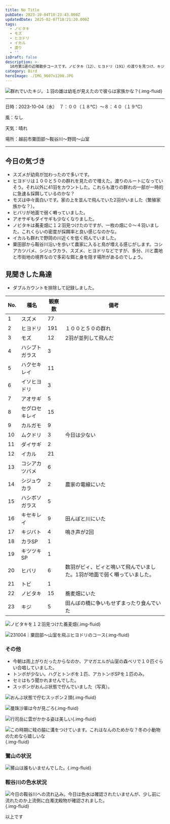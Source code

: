 ```yaml
---
title: No Title
pubDate: 2023-10-04T10:23:43.000Z
updatedDate: 2025-02-07T18:21:20.000Z
tags:
  - ノビタキ
  - モズ
  - ヒヨドリ
  - イカル
  - 渡り
  - ''
isDraft: false
description: >-
  10月第1週の近隣散歩コースです。ノビタキ（12）、ヒヨドリ（191）の渡りを見つけ、キジの家族と思われる５羽を見ました。モズが１２羽もギチギチ鳴いており賑やかです。
category: Bird
heroImage: ./IMG_9607x1200.JPG
---
```

![群れでいたキジ。１羽の雄は幼毛が見えたので彼らは家族かな？](https://object-storage.tyo2.conoha.io/v1/nc_.../blog-astro-assets/IMG_9607x1200.JPG){.img-fluid}

------

日時：2023-10-04（水）　７：００（１８℃）〜８：４０（１９℃）

風：なし

天気：晴れ

場所：越前市粟田部〜鞍谷川〜野岡〜山室

------





## 今日の気づき

- スズメが幼鳥が加わったので多いです。
- ヒヨドリは１００と５０の群れを見たので増えた。渡りのルートになっていそう。それ以外に41羽をカウントした。これらも渡りの群れの一部が一時的に急速＆採餌しているのかな？
- モズは中々面白いです。家の上を並んで飛んでいた2羽がいました（繁殖家族かな？）。
- ヒバリが地面で弱く囀っていました。
- アオサギもダイサギも少なくなりました。
- ノビタキは蕎麦畑に１２羽見つけたのですが、一枚の畑に０〜４羽いました。これくらいの密度が採餌率と良い感じなのかな。
- イカルも群れで野岡の川近くを低く飛んでいました。
- 粟田部から鞍谷川沿いを歩いて農家に入ると鳥が増える感じがします。コシアカツバメ、シジュウカラ、スズメ、ヒヨドリなどですが、多分、川と農地と市街地の境界なので多彩な餌と身を隠す場所があるのでしょう。





## 見聞きした鳥達

- ダブルカウントを排除して記録しました。

| No.  | 種名           | 観察数 | 備考                                                         |
| ---- | -------------- | ------ | ------------------------------------------------------------ |
| 1    | スズメ         | 77     |                                                              |
| 2    | ヒヨドリ       | 191    | １００と５０の群れ                                           |
| 3    | モズ           | 12     | 2羽が並列して飛んだ                                          |
| 4    | ハシブトガラス | 3      |                                                              |
| 5    | ハクセキレイ   | 11     |                                                              |
| 6    | イソヒヨドリ   | 3      |                                                              |
| 7    | アオサギ       | 5      |                                                              |
| 8    | セグロセキレイ | 15     |                                                              |
| 9    | カルガモ       | 9      |                                                              |
| 10   | ムクドリ       | 3      | 今日は少ない                                                 |
| 11   | ダイサギ       | 2      |                                                              |
| 12   | イカル         | 21     |                                                              |
| 13   | コシアカツバメ | 6      |                                                              |
| 14   | シジュウカラ   | 2      | 農家の電線にいた                                             |
| 15   | ハシボソガラス | 5      |                                                              |
| 16   | キセキレイ     | 9      | 田んぼと川にいた                                             |
| 17   | キジバト       | 4      | 鳴き声が2回                                                  |
| 18   | カラSP         | 1      |                                                              |
| 19   | キツツキSP     | 1      |                                                              |
| 20   | ヒバリ         | 6      | 数羽がビィ、ビィと鳴いて飛んでいました。1羽が地面で弱く囀っていました。 |
| 21   | トビ           | 1      |                                                              |
| 22   | ノビタキ       | 15     | 蕎麦畑にいた                                                 |
| 23   | キジ           | 5      | 田んぼの橋に争いもせずまったり食んでいた                     |





![ノビタキを１２羽見つけた蕎麦畑](https://object-storage.tyo2.conoha.io/v1/nc_.../blog-astro-assets/IMG_9605x1200.JPG){.img-fluid}



![‎231004｜粟田部〜山室を飛ぶヒヨドリのコース](https://object-storage.tyo2.conoha.io/v1/nc_.../blog-astro-assets/‎‎hiyodori_watarix1200.png){.img-fluid}



### その他

- 今朝は雨上がりだったからなのか、アマガエルが山室の森ベリで１０匹ぐらい合唱していました。
- トンボが少ない。ハグとトンボを１匹、アカトンボSPを１匹のみ。
- セミはもう聞かれませんでした。
- スッポンがおんぶ状態で佇んでいました（写真）。

![おんぶ状態で佇むスッポン２頭](https://object-storage.tyo2.conoha.io/v1/nc_.../blog-astro-assets/IMG_9596x1200.JPG){.img-fluid}

![曼珠沙華は今が見ごろ](https://object-storage.tyo2.conoha.io/v1/nc_.../blog-astro-assets/IMG_9603x1200.JPG){.img-fluid}

![行司岳に雲がかかる姿は美しい](https://object-storage.tyo2.conoha.io/v1/nc_.../blog-astro-assets/IMG_9601x1200.JPG){.img-fluid}

![この時期に畦の脇に溝をつけています。これはなんのためかな？冬の小動物のためなら嬉しいな](https://object-storage.tyo2.conoha.io/v1/nc_.../blog-astro-assets/IMG_9602x1200.JPG){.img-fluid}

### 鷺山の状況

![鷺山は誰もいませんでした。](https://object-storage.tyo2.conoha.io/v1/nc_.../blog-astro-assets/IMG_9600x1200.JPG){.img-fluid}

### 鞍谷川の色水状況

![今日の鞍谷川への流れ込み。今日は色水は確認されたいませんが、少し前に流れたのか上流側に白濁沈殿物が確認されました。](https://object-storage.tyo2.conoha.io/v1/nc_.../blog-astro-assets/IMG_9599x1200.JPG){.img-fluid}


以上です

